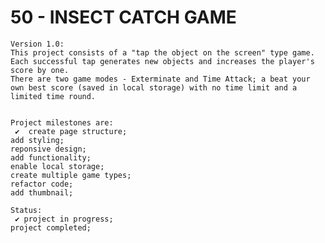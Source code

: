 # 50 - INSECT CATCH GAME

    Version 1.0:
    This project consists of a "tap the object on the screen" type game. Each successful tap generates new objects and increases the player's score by one.
    There are two game modes - Exterminate and Time Attack; a beat your own best score (saved in local storage) with no time limit and a limited time round.


    Project milestones are:
     ✔  create page structure;
    add styling;
    reponsive design;
    add functionality;
    enable local storage;
    create multiple game types;
    refactor code;
    add thumbnail;

    Status:
     ✔ project in progress;
    project completed;
